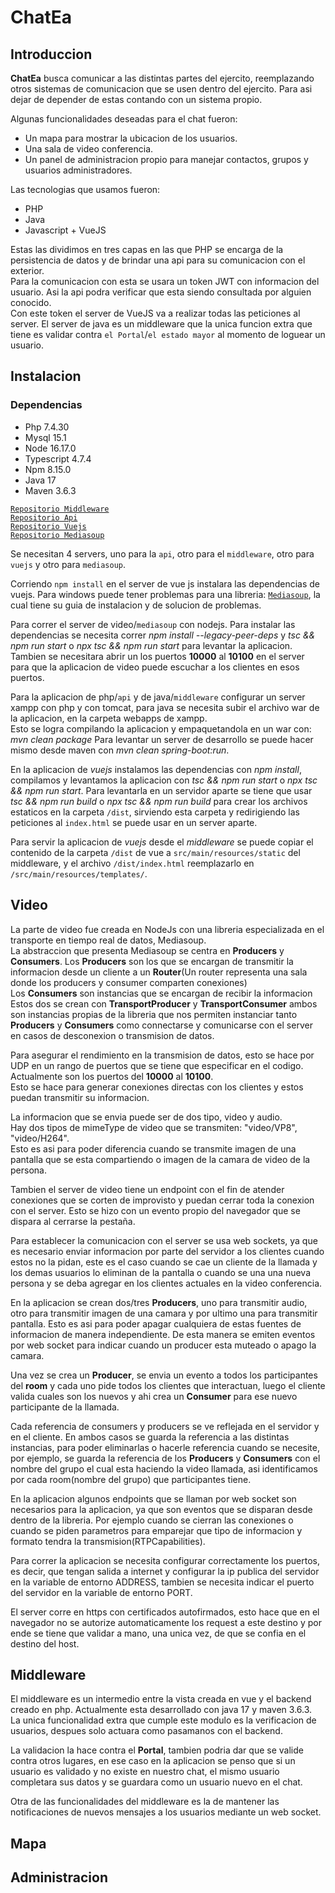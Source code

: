 # ChatEa

## Introduccion

**ChatEa** busca comunicar a las distintas partes del ejercito, reemplazando otros sistemas
de comunicacion que se usen dentro del ejercito. Para asi dejar de depender de estas
contando con un sistema propio.

Algunas funcionalidades deseadas para el chat fueron:  

- Un mapa para mostrar la ubicacion de los usuarios.
- Una sala de video conferencia.
- Un panel de administracion propio para manejar contactos, grupos y usuarios
	administradores.

Las tecnologias que usamos fueron:  

- PHP
- Java
- Javascript + VueJS

Estas las dividimos en tres capas en las que PHP se encarga de la persistencia de datos
y de brindar una api para su comunicacion con el exterior.  
Para la comunicacion con esta se usara un token JWT con informacion del
usuario. Asi la api podra verificar que esta siendo consultada por alguien
conocido.  
Con este token el server de VueJS va a realizar todas las peticiones al server.
El server de java es un middleware que la unica funcion extra que tiene es
validar contra `el Portal`/`el estado mayor` al momento de loguear un usuario.


## Instalacion

### Dependencias  

- Php 7.4.30
- Mysql 15.1
- Node 16.17.0
- Typescript 4.7.4
- Npm 8.15.0
- Java 17 
- Maven 3.6.3

[`Repositorio Middleware`](https://github.com/emersis-team/chatea-api-front)  
[`Repositorio Api`](https://github.com/emersis-team/api-chat)  
[`Repositorio Vuejs`](https://github.com/emersis-team/chat-ea-web-proyecto)  
[`Repositorio Mediasoup`](https://github.com/emersis-team/ws-video-room)  

Se necesitan 4 servers, uno para la `api`, otro para el `middleware`, otro para `vuejs`
y otro para `mediasoup`.  

Corriendo `npm install` en el server de vue js instalara las dependencias de vuejs.
Para windows puede tener problemas para una libreria: [`Mediasoup`](https://mediasoup.org/documentation/v3/mediasoup/installation/),
la cual tiene su guia de instalacion y de solucion de problemas.   

Para correr el server de video/`mediasoup` con nodejs. Para instalar las dependencias
se necesita correr *npm install --legacy-peer-deps* y *tsc && npm run start*
o *npx tsc && npm run start* para levantar la aplicacion.  
Tambien se necesitara abrir un los puertos **10000** al **10100** en el server para que la
aplicacion de video puede escuchar a los clientes en esos puertos.  

Para la aplicacion de php/`api` y de java/`middleware` configurar un server xampp con
php y con tomcat, para java se necesita subir el archivo war de la aplicacion, en la
carpeta webapps de xampp.  
Esto se logra compilando la aplicacion y empaquetandola en un war con: *mvn clean package*
Para levantar un server de desarrollo se puede hacer mismo desde maven con *mvn clean
spring-boot:run*.  

En la aplicacion de *vuejs* instalamos las dependencias con *npm install*,
compilamos y levantamos la aplicacion con *tsc && npm run start* o *npx tsc &&
npm run start*. Para levantarla en un servidor aparte se tiene que usar *tsc && npm run
build* o *npx tsc && npm run build* para crear los archivos estaticos en la
carpeta `/dist`, sirviendo esta carpeta y redirigiendo las peticiones al
`index.html` se puede usar en un server aparte.  

Para servir la aplicacion de *vuejs* desde el *middleware* se puede copiar el
contenido de la carpeta `/dist` de vue a `src/main/resources/static` del middleware,
y el archivo `/dist/index.html` reemplazarlo en `/src/main/resources/templates/`.  

## Video

La parte de video fue creada en NodeJs con una libreria especializada en el transporte
en tiempo real de datos, Mediasoup.  
La abstraccion que presenta Mediasoup se centra en **Producers** y **Consumers**.
Los **Producers** son los que se encargan de transmitir la informacion desde un cliente a un
**Router**(Un router representa una sala donde los producers y consumer comparten
conexiones)  
Los **Consumers** son instancias que se encargan de recibir la informacion 
Estos dos se crean con **TransportProducer** y **TransportConsumer** ambos son
instancias propias de la libreria que nos permiten instanciar tanto **Producers** y 
**Consumers** como connectarse y comunicarse con el server en casos de desconexion o
transmision de datos.  

Para asegurar el rendimiento en la transmision de datos, esto se hace por UDP en un
rango de puertos que se tiene que especificar en el codigo. Actualmente son los puertos
del **10000** al **10100**.  
Esto se hace para generar conexiones directas con los clientes y estos puedan transmitir
su informacion.  

La informacion que se envia puede ser de dos tipo, video y audio.  
Hay dos tipos de mimeType de video que se transmiten: "video/VP8", "video/H264".  
Esto es asi para poder diferencia cuando se transmite imagen de una pantalla que se esta
compartiendo o imagen de la camara de video de la persona.  

Tambien el server de video tiene un endpoint con el fin de atender conexiones que se
corten de improvisto y puedan cerrar toda la conexion con el server. Esto se hizo con un
evento propio del navegador que se dispara al cerrarse la pestaña.  

Para establecer la comunicacion con el server se usa web sockets, ya que es necesario
enviar informacion por parte del servidor a los clientes cuando estos no la pidan, este
es el caso cuando se cae un cliente de la llamada y los demas usuarios lo eliminan de la
pantalla o cuando se una una nueva persona y se deba agregar en los clientes actuales en
la video conferencia.  

En la aplicacion se crean dos/tres **Producers**, uno para transmitir audio, otro para
transmitir imagen de una camara y por ultimo una para transmitir pantalla. Esto es asi
para poder apagar cualquiera de estas fuentes de informacion de manera independiente.
De esta manera se emiten eventos por web socket para indicar cuando un producer esta
muteado o apago la camara.  

Una vez se crea un **Producer**, se envia un evento a todos los participantes del **room** y
cada uno pide todos los clientes que interactuan, luego el cliente valida cuales son los
nuevos y ahi crea un **Consumer** para ese nuevo participante de la llamada.  

Cada referencia de consumers y producers se ve reflejada en el servidor y en el cliente.
En ambos casos se guarda la referencia a las distintas instancias, para poder
eliminarlas o hacerle referencia cuando se necesite, por ejemplo, se guarda la
referencia de los **Producers** y **Consumers** con el nombre del grupo el cual esta
haciendo la video llamada, asi identificamos por cada room(nombre del grupo) que
participantes tiene.  

En la aplicacion algunos endpoints que se llaman por web socket son necesarios para la
aplicacion, ya que son eventos que se disparan desde dentro de la libreria. Por ejemplo
cuando se cierran las conexiones o cuando se piden parametros para emparejar que tipo de
informacion y formato tendra la transmision(RTPCapabilities).  

Para correr la aplicacion se necesita configurar correctamente los puertos, es decir,
que tengan salida a internet y configurar la ip publica del servidor en la variable de
entorno ADDRESS, tambien se necesita indicar el puerto del servidor en la variable de
entorno PORT.  

El server corre en https con certificados autofirmados, esto hace que en el navegador no
se autorize automaticamente los request a este destino y por ende se tiene que validar a
mano, una unica vez, de que se confia en el destino del host.  


## Middleware

El middleware es un intermedio entre la vista creada en vue y el backend creado en php.
Actualmente esta desarrollado con java 17 y maven 3.6.3.  
La unica funcionalidad extra que cumple este modulo es la verificacion de usuarios,
despues solo actuara como pasamanos con el backend.  

La validacion la hace contra el **Portal**, tambien podria dar que se valide contra otros
lugares, en ese caso en la aplicacion se penso que si un usuario es validado y
no existe en nuestro chat, el mismo usuario completara sus datos y se guardara como un
usuario nuevo en el chat.  

Otra de las funcionalidades del middleware es la de mantener las notificaciones de
nuevos mensajes a los usuarios mediante un web socket.  


## Mapa

## Administracion

